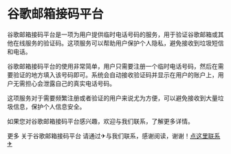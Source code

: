 # 谷歌邮箱接码平台

谷歌邮箱接码平台是一项为用户提供临时电话号码的服务，用于验证谷歌邮箱或其他在线服务的验证码。这项服务可以帮助用户保护个人隐私，避免接收到垃圾短信和电话。

谷歌邮箱接码平台的使用非常简单，用户只需要注册一个临时电话号码，然后在需要验证的地方填入该号码即可。系统会自动接收验证码并显示在用户的账户上，用户无需担心会泄露自己的真实电话号码。

这项服务对于需要频繁注册或者验证的用户来说尤为方便，可以避免接收到大量垃圾信息，保护个人信息安全。

如果您对谷歌邮箱接码平台感兴趣，欢迎与我们联系，了解更多详情。

更多 关于谷歌邮箱接码平台 请通过✈与我们联系，感谢阅读，谢谢！[点这里联系✈](https://t.me/sjlmbot)
